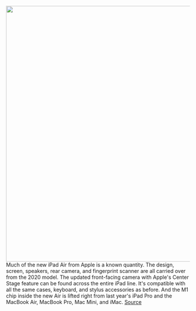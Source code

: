 <img src='https://cdn.vox-cdn.com/thumbor/va-qqQl5oEgCegApZtXgoBu1C78=/0x0:2040x1360/1200x675/filters:focal(879x855:1205x1181)/cdn.vox-cdn.com/uploads/chorus_image/image/70629445/akrales_220314_5071_0026.0.jpg' width='700px' /><br/>
Much of the new iPad Air from Apple is a known quantity. The design, screen, speakers, rear camera, and fingerprint scanner are all carried over from the 2020 model. The updated front-facing camera with Apple's Center Stage feature can be found across the entire iPad line. It's compatible with all the same cases, keyboard, and stylus accessories as before. And the M1 chip inside the new Air is lifted right from last year's iPad Pro and the MacBook Air, MacBook Pro, Mac Mini, and iMac.
<a href='https://www.theverge.com/22979828/apple-ipad-air-2022-review'> Source <a/>